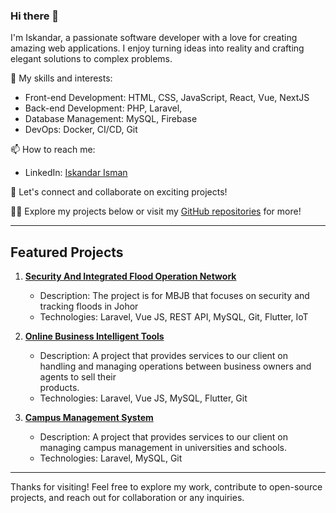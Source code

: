 ### Hi there 👋

I'm Iskandar, a passionate software developer with a love for creating amazing web applications. I enjoy turning ideas into reality and crafting elegant solutions to complex problems.

🚀 My skills and interests:
- Front-end Development: HTML, CSS, JavaScript, React, Vue, NextJS
- Back-end Development: PHP, Laravel, 
- Database Management: MySQL, Firebase
- DevOps: Docker, CI/CD, Git

📫 How to reach me:
- LinkedIn: [Iskandar Isman](https://www.linkedin.com/in/iskandar-isman/)

💬 Let's connect and collaborate on exciting projects!

👨‍💻 Explore my projects below or visit my [GitHub repositories](https://github.com/iskandar93?tab=repositories) for more!

---

## Featured Projects

1. **[Security And Integrated Flood Operation Network](https://ferins.my/)**
   - Description: The project is for MBJB that focuses on security and tracking floods in Johor
   - Technologies: Laravel, Vue JS, REST API, MySQL, Git, Flutter, IoT

2. **[Online Business Intelligent Tools](https://onbit.my/)**
   - Description: A project that provides services to our client on handling and managing operations between business owners and agents to sell their      
     products.
   - Technologies: Laravel, Vue JS, MySQL, Flutter, Git

3. **[Campus Management System](https://demo.vialing.com/)**
   - Description: A project that provides services to our client on managing campus management in universities and schools.
   - Technologies: Laravel, MySQL, Git

---

Thanks for visiting! Feel free to explore my work, contribute to open-source projects, and reach out for collaboration or any inquiries.

<!--
**iskandar93/iskandar93** is a ✨ _special_ ✨ repository because its `README.md` (this file) appears on your GitHub profile.

Here are some ideas to get you started:

- 🔭 I’m currently working on ...
- 🌱 I’m currently learning ...
- 👯 I’m looking to collaborate on ...
- 🤔 I’m looking for help with ...
- 💬 Ask me about ...
- 📫 How to reach me: ...
- 😄 Pronouns: ...
- ⚡ Fun fact: ...
-->
